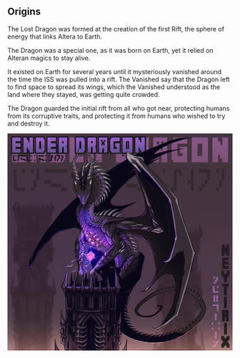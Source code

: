 ## Origins
The Lost Dragon was formed at the creation of the first Rift, the sphere of energy that links Altera to Earth. 

The Dragon was a special one, as it was born on Earth, yet it relied on Alteran magics to stay alive.

It existed on Earth for several years until it mysteriously vanished around the time the ISS was pulled into a rift.
The Vanished say that the Dragon left to find space to spread its wings, which the Vanished understood as the land where they stayed, was getting quite crowded.

The Dragon guarded the initial rift from all who got near, protecting humans from its corruptive traits, and protecting it from humans who wished to try and destroy it.

![img](../assets/TheDragon.jpg)